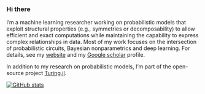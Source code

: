 ### Hi there
I’m a machine learning researcher working on probabilistic models that exploit structural properties (e.g., symmetries or decomposability) to allow efficient and exact computations while maintaining the capability to express complex relationships in data. Most of my work focuses on the intersection of probabilistic circuits, Bayesian nonparametrics and deep learning. For details, see my [website](https://trappmartin.github.io) and my [Google scholar](https://scholar.google.com/citations?user=GwCrZP4AAAAJ&hl=en) profile.

In addition to my research on probabilistic models, I’m part of the open-source project [Turing.jl](https://turing.ml).

[![GitHub stats](https://github-readme-stats.vercel.app/api?username=trappmartin&count_private=true&show_icons=true&theme=dark)](https://github.com/anuraghazra/github-readme-stats)
